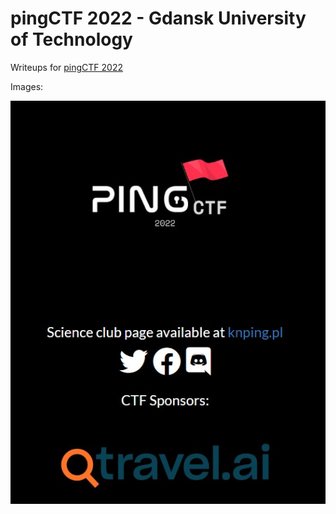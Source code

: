 # pingCTF 2022 - Gdansk University of Technology

Writeups for [pingCTF 2022](https://ctf.knping.pl/)


Images:

![home.JPG](images/‏‏home.JPG)
